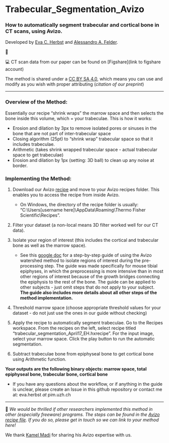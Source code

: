 # Trabecular_Segmentation_Avizo
### How to automatically segment trabecular and cortical bone in CT scans, using Avizo. 
Developed by [Eva C. Herbst](https://github.com/evaherbst) and [Alessandro A. Felder](https://github.com/alessandrofelder). 

:pencil:  <!-- Please read our [preprint](link to preprint), which we have just submitted to Royal Society Open Science. -->

:computer: CT scan data from our paper can be found on [Figshare](link to figshare account)

The method is shared under a [CC BY SA 4.0](https://creativecommons.org/licenses/by-sa/4.0/), which means you can use and modify as you wish with proper attributing (*citation of our preprint*)

____

### Overview of the Method:
 Essentially our recipe “shrink wraps” the marrow space and then selects the bone inside this volume, which = your trabeculae.
 This is how it works:
- Erosion and dilation by 3px to remove isolated pores or sinuses in the bone that are not part of inter-trabecular space
- Closing algorithm (25pt) to “shrink wrap” trabecular space so that it includes trabeculae.
- Arithmetic (takes shrink wrapped trabecular space - actual trabecular space to get trabeculae)
- Erosion and dilation by 1px (setting: 3D ball) to clean up any noise at border.


### Implementing the Method:


1. Download our Avizo [recipe](https://github.com/evaherbst/Trabecular_Segmentation_Avizo/blob/main/recipe_trabecular_segmentation_Avizo_EH.hxrecipe) and move to your Avizo recipes folder. This enables you to access the recipe from inside Avizo.
    * On Windows, the directory of the recipe folder is usually: “C:\Users\[username here]\AppData\Roaming\Thermo Fisher Scientific\Recipes”. 


3. Filter your dataset (a non-local means 3D filter worked well for our CT data).

5. Isolate your region of interest (this includes the cortical and trabecular bone as well as the marrow space). 
   * See this [google doc](https://docs.google.com/document/d/1QbJB_ndeaJYawKlRPiMTbbQOFW05GAi_YtBxxeOHWfc/edit?usp=sharing) for a step-by-step guide of using the Avizo watershed method to isolate regions of interest during the pre-processing step. The guide was made specifically for mouse tibial epiphyses, in which the preprocessing is more intensive than in most other regions of interest because of the growth bridges connecting the epiphysis to the rest of the bone. The guide can be applied to other subjects - just omit steps that do not apply to your subject. **The guide also includes more details about all other steps of the method implementation.**


6. Threshold marrow space (choose appropriate threshold values for your dataset - do not just use the ones in our guide without checking)


8. Apply the recipe to automatically segment trabeculae. Go to the Recipes workspace. From the recipes on the left, select recipe titled “trabecular_segmentation_April17_EH.hxrecipe”. For the input image, select your marrow space. Click the play button to run the automatic segmentation.

9. Subtract trabeculae bone from epiphyseal bone to get cortical bone using Arithmetic function.

**Your outputs are the following binary objects: marrow space, total epiphyseal bone, trabecular bone, cortical bone**
  - If you have any questions about the workflow, or if anything in the guide is unclear, please create an Issue in this github repository or contact me at: eva.herbst *at* pim.uzh.ch  

___

:speech_balloon: *We would be thrilled if other researchers implemented this method in other (especially freeware) programs. The steps can be found in the [Avizo recipe file](). If you do so, please get in touch so we can link to your method here!*

We thank [Kamel Madi](https://www.linkedin.com/in/kamelmadi/?locale=en_US) for sharing his Avizo expertise with us.
